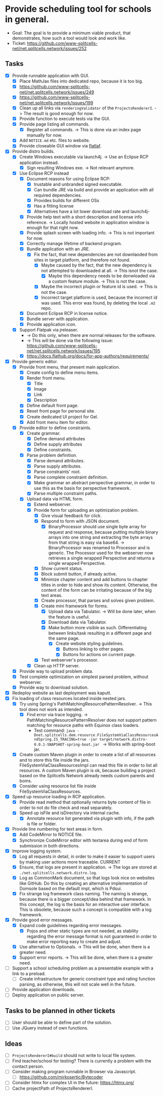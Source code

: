 # Provide scheduling tool for schools in general.
* Goal: The goal is to provide a minimum viable product, that demonstrates,
     how such a tool would look and work like.
* Ticket: https://github.com/www-splitcells-net/net.splitcells.network/issues/252
## Tasks
* [x] Provide runnable application with GUI.
    * [x] Place MathJax files into dedicated repo, because it is too big.
    * [x] https://github.com/www-splitcells-net/net.splitcells.network/issues/249
    * [x] https://github.com/www-splitcells-net/net.splitcells.network/issues/199
    * [x] Clean up all links via `renderingValidator` of the `ProjectsRendererI`. -> The result is good enough for now.
    * [x] Provide function to execute tests via the GUI.
    * [x] Provide page listing all commands.
        * [x] Register all commands. -> This is done via an index page manually for now.
    * [x] Add `NOTICE.md` etc. files to website.
    * [x] Provide closeable GUI window via [flatlaf](https://www.formdev.com/flatlaf/).
* [x] Provide distro builds.
    * [x] Create Windows executable via launch4j. -> Use an Eclipse RCP application instead.
        * [x] Sign resulting Windows exe. -> Not relevant anymore.
    * [x] Use Eclipse RCP instead
        * [x] Document reasons for using Eclipse RCP:
            * [x] trustable and unbranded signed executable.
            * [x] Can bundle JRE via build and provide an application with all required dependencies.
            * [x] Provides builds for different OSs
            * [x] Has a fitting license
            * [x] Alternatives have a lot lower download rate and launch4j-
        * [x] Provide help text with a short description and license info reference. -> Locally hosted website in application window is enough for that right now.
        * [x] Provide splash screen with loading info. -> This is not important for now. 
        * [x] Correctly manage lifetime of backend program.
        * [x] Bundle application with an JRE.
            * [x] Fix the fact, that new dependencies are not downlaoded from sites in target platform, and
                therefore not found.
                * [x] Maybe caused by the fact, that the new dependency is not attempted to downloaded at all. -> This isnot the case.
                    * [x] Maybe this dependency needs to be donwloaded via a custom feature module. -> This is not the case.
                * [x] Maybe the incorrect plugin or feature id is used. -> This is not the case.
                * [x] Incorrect target platform is used, because the incorrect id was used. This error was found, by deleting the local `.m2` repo.
        * [x] Document Eclipse RCP in license notice.
        * [x] Bundle server with application.
        * [x] Provide application icon.
    * [x] Support Flatpak via jreleaser.
        * -> Do this only, when there are normal releases for the software.
        * -> This will be done via the following issue: https://github.com/www-splitcells-net/net.splitcells.network/issues/195
        * [x] https://docs.flathub.org/docs/for-app-authors/requirements/
* [x] Provide generic editor.
    * [x] Provide front menu, that present main application.
        * [x] Create config to define menu items.
        * [x] Render front menu.
            * [x] Title 
            * [x] Image
            * [x] Link
            * [x] Description
        * [x] Define default front page.
        * [x] Reset front page for personal site.
        * [x] Create dedicated UI project for Gel.
        * [x] Add front menu item for editor.
    * [x] Provide editor to define constraints.
        * [x] Create grammar.
            * [x] Define demand attributes
            * [x] Define supply attributes
            * [x] Define constraints.
        * [x] Parse problem definition.
            * [x] Parse demand attributes.
            * [x] Parse supply attributes.
            * [x] Parse constraints' root.
            * [x] Parse complete constraint definition.
            * [x] Make grammar an abstract perspective grammar, in order to use this as the basis for perspective framework.
            * [x] Parse multiple constraint paths.
        * [x] Upload data via HTML form.
            * [x] Extend webserver.
            * [x] Provide form for uploading an optimization problem.
                * [x] Give visual feedback for click.
                * [x] Respond to form with JSON document.
                    * [x] BinaryProcessor should use single byte array for request and response,
                        because putting multiple binary arrays into one string and extracting the byte arrays from that string is easy via base64.
                        -> BinaryProcessor was renamed to Processor and is generic.
                        The Processor used for the webserver now retrieves a single wrapped Perspective and
                        returns a single wrapped Perspective.
                * [x] Show current status.
                * [x] Block submit button, if already active.
                * [x] Minimize chapter content and add buttons to chapter titles in order to hide and show its content.
                    Otherwise, the content of the form can be irritating because of the big text areas.
                * [x] Create processor, that parses and solves given problem.
                * [x] Create mini framework for forms.
                    * [x] Upload data via Tabulator. -> Will be done later, when the feature is useful.
                    * [x] Download data via Tabulator.
                    * [x] Make button more visible as such. Differentiating between links/task resulting in a different page
                        and the same page.
                        * [x] Create website styling guidelines.
                            * [x] Buttons linking to other pages.
                            * [x] Buttons for actions on current page.
                * [x] Test webserver's processor.
            * [x] Clean up HTTP server.
    * [x] Provide way to upload problem data.
    * [x] Test complete optimization on simplest parsed problem, without webserver.
    * [x] Provide way to download solution.
* [x] Redeploy website as last deployment was kaputt.
* [x] Fix loading of class resources located inside nested jars.
    * [x] Try using Spring's PathMatchingResourcePatternResolver. -> This tool does not work as intended.
        * [x] Find error via trace logging. -> PathMatchingResourcePatternResolver does not support pattern matching for resource paths with Equinox class loaders. 
            * Test command: `java -Dnet.splitcells.dem.resource.FileSystemViaClassResourcesAndSpring.IS_TRACING=true -jar target/network.distro-0.0.1-SNAPSHOT-spring-boot.jar
              ` -> Works with spring-boot jar. 
    * [x] Create custom Maven plugin in order to create a list of all resources and to store this file inside the jars.
         FileSystemViaClassResourcesImpl can read this file in order to list all resources.
         A custom Maven plugin is ok, because building a project based on the Splitcells Network already needs custom parents and boms.
    * [x] Consider using resource list file inside FileSystemViaClassResources.
* [x] Speed up resource loading in RCP application.
    * [x] Provide read method that optionally returns byte content of file in order to not do file check and read separately.
    * [x] Speed up isFile and isDirectory via internal cache.
        * [x] Annotate resource list generated via plugin with info, if the path is file or folder.
* [x] Provide line numbering for text areas in form.
    * [x] Add CodeMirror to NOTICE file.
    * [x] Synchronize CodeMirror editor with textarea during end of form submission in both directions.
* [x] Improve logging system.
    * [x] Log all requests in detail, in order to make it easier to support users by making user actions more traceable. CURRENT
    * [x] Ensure, that logs are present in application. -> The logs are stored at `./net.splitcells.network.distro.log`.
    * [x] Log as CommonMark document, so that logs look nice on websites like GitHub.
        Do this by creating an alternative implementation of Domsole based on the default impl, which is Pdsui.
    * [x] Fix strange log framework class naming.
        The naming is strange, because there is a bigger concept/idea behind that framework.
        In this concept, the log is the basis for an interactive user interface.
        This is obsolete, because such a concept is compatible with a log framework.
* [x] Provide good error messages.
    * [x] Expand code guidelines regarding error messages.
        * [x] Pojos and other static types are not needed,
            as stability regarding the error message format is not guaranteed in order to make error reporting
            easy to create and adjust.
    * [x] Use alternative to Optionals. -> This will be done, when there is a greater need.
    * [x] Support error reports. -> This will be done, when there is a greater need.
* [ ] Support a school scheduling problem as a presentable example with a link to a preload.
    * [ ] Create infrastructure for generic constraint type and rating function parsing, as otherwise, this will not scale well in the future.
* [ ] Provide application downloads.
* [ ] Deploy application on public server.
## Tasks to be planned in other tickets
* [ ] User should be able to define part of the solution.
* [ ] Use JQuery instead of own functions.
## Ideas
* [ ] `ProjectsRendererI#build` should not write to local file system.
* [ ] Find teacher/school for testing? There is currently a problem with the contact person.
* [ ] Consider making program runnable in Browser via Javascript.
    * [ ] https://github.com/mirkosertic/Bytecoder
* [ ] Consider htmx for complex UI in the future: https://htmx.org/
* [ ] Cache projectPath of ProjectsRendererI.